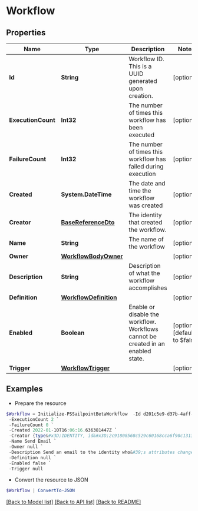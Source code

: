 # Workflow
## Properties

Name | Type | Description | Notes
------------ | ------------- | ------------- | -------------
**Id** | **String** | Workflow ID. This is a UUID generated upon creation. | [optional] 
**ExecutionCount** | **Int32** | The number of times this workflow has been executed | [optional] 
**FailureCount** | **Int32** | The number of times this workflow has failed during execution | [optional] 
**Created** | **System.DateTime** | The date and time the workflow was created | [optional] 
**Creator** | [**BaseReferenceDto**](BaseReferenceDto.md) | The identity that created the workflow. | [optional] 
**Name** | **String** | The name of the workflow | [optional] 
**Owner** | [**WorkflowBodyOwner**](WorkflowBodyOwner.md) |  | [optional] 
**Description** | **String** | Description of what the workflow accomplishes | [optional] 
**Definition** | [**WorkflowDefinition**](WorkflowDefinition.md) |  | [optional] 
**Enabled** | **Boolean** | Enable or disable the workflow.  Workflows cannot be created in an enabled state. | [optional] [default to $false]
**Trigger** | [**WorkflowTrigger**](WorkflowTrigger.md) |  | [optional] 

## Examples

- Prepare the resource
```powershell
$Workflow = Initialize-PSSailpointBetaWorkflow  -Id d201c5e9-d37b-4aff-af14-66414f39d569 `
 -ExecutionCount 2 `
 -FailureCount 0 `
 -Created 2022-01-10T16:06:16.636381447Z `
 -Creator {type&#x3D;IDENTITY, id&#x3D;2c91808568c529c60168cca6f90c1313, name&#x3D;William Wilson} `
 -Name Send Email `
 -Owner null `
 -Description Send an email to the identity who&#39;s attributes changed. `
 -Definition null `
 -Enabled false `
 -Trigger null
```

- Convert the resource to JSON
```powershell
$Workflow | ConvertTo-JSON
```

[[Back to Model list]](../README.md#documentation-for-models) [[Back to API list]](../README.md#documentation-for-api-endpoints) [[Back to README]](../README.md)

